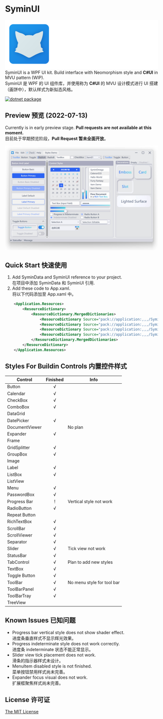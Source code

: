 # SyminUI
![SyminUI Icon](./Images/SyminUI.png)
SyminUI is a WPF UI kit. Build interface with Neomorphism style and **C#UI** in MVU pattern (WIP).\
SyminUI 是 WPF 的 UI 组件库，并使用称为 **C#UI** 的 MVU 设计模式进行 UI 搭建（画饼中），默认样式为新拟态风格。

[![dotnet package](https://github.com/syminomega/SyminUI/actions/workflows/dotnet-desktop.yml/badge.svg)](https://github.com/syminomega/SyminUI/actions/workflows/dotnet-desktop.yml)

## Preview 预览 (2022-07-13)
Currently is in early preview stage. **Pull requests are not available at this moment.**\
目前处于早期预览阶段，**Pull Request 暂未全面开放**。

![Styles Demo](./Images/StylesDemo.jpg)

## Quick Start 快速使用
1. Add SyminData and SyminUI reference to your project.\
在项目中添加 SyminData 和 SyminUI 引用.
2. Add these code to App.xaml.\
将以下代码添加至 App.xaml 中。

``` xml
    <Application.Resources>
        <ResourceDictionary>
            <ResourceDictionary.MergedDictionaries>
                <ResourceDictionary Source="pack://application:,,,/SyminUI;component/Themes/SyminLight.xaml"/>
                <ResourceDictionary Source="pack://application:,,,/SyminUI;component/Themes/SyminBasic.xaml"/>
                <ResourceDictionary Source="pack://application:,,,/SyminUI;component/Themes/SyminStyle.xaml"/>
                <ResourceDictionary Source="pack://application:,,,/SyminUI;component/Themes/SyminExtra.xaml"/>
            </ResourceDictionary.MergedDictionaries>
        </ResourceDictionary>
    </Application.Resources>
```
## Styles For Buildin Controls 内置控件样式
|Control            |Finished   |Info       |
|----               |:----:     |----       |
|Button             |√          |
|Calendar           |√          |
|CheckBox           |√          |
|ComboBox           |√          |
|DataGrid           |           |
|DatePicker         |√          |
|DocumentViewer     |           |No plan
|Expander           |√          |
|Frame              |           |
|GridSplitter       |√          |
|GroupBox           |√          |
|Image              |           |
|Label              |√          |
|ListBox            |√          |
|ListView           |           |
|Menu               |√          |
|PasswordBox        |√          |
|Progress Bar       |!          |Vertical style not work
|RadioButton        |√          |
|Repeat Button      |           |
|RichTextBox        |√          |
|ScrollBar          |√          |
|ScrollViewer       |√          |
|Separator          |√          |
|Slider             |√          |Tick view not work
|StatusBar          |√          |
|TabControl         |√          |Plan to add new styles
|TextBox            |√          |
|Toggle Button      |√          |
|ToolBar            |√          |No menu style for tool bar
|ToolBarPanel       |√          |
|ToolBarTray        |√          |
|TreeView           |           |

## Known Issues 已知问题
+ Progress bar vertical style does not show shader effect.\
进度条垂直样式不显示辉光效果。
+ Progress indeterminate style does not work correctly.\
进度条 indeterminate 状态不能正常显示。
+ Slider view tick placement does not work.\
滑条的指示器样式未设计。
+ MenuItem disabled style is not finished.\
菜单按钮禁用样式尚未完善。
+ Expander focus visual does not work.\
扩展框聚焦样式尚未完善。

## License 许可证
[The MIT License](./LICENSE)